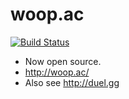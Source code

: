 # woop.ac

[![Build Status](https://travis-ci.org/ScalaWilliam/woop.ac.svg)](https://travis-ci.org/ScalaWilliam/woop.ac)

* Now open source.
* http://woop.ac/
* Also see http://duel.gg